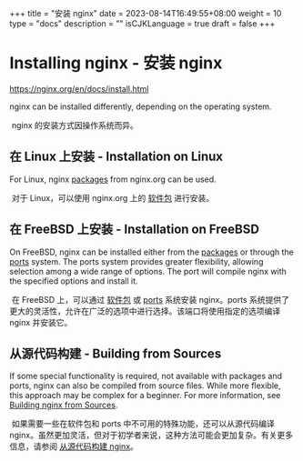 +++
title = "安装 nginx"
date = 2023-08-14T16:49:55+08:00
weight = 10
type = "docs"
description = ""
isCJKLanguage = true
draft = false
+++

# Installing nginx - 安装 nginx

https://nginx.org/en/docs/install.html

nginx can be installed differently, depending on the operating system.

​	nginx 的安装方式因操作系统而异。



## 在 Linux 上安装 - Installation on Linux

For Linux, nginx [packages](https://nginx.org/en/linux_packages.html) from nginx.org can be used.

​	对于 Linux，可以使用 nginx.org 上的 [软件包](https://nginx.org/en/linux_packages.html) 进行安装。



## 在 FreeBSD 上安装 - Installation on FreeBSD

On FreeBSD, nginx can be installed either from the [packages](https://docs.freebsd.org/en/books/handbook/ports/#pkgng-intro) or through the [ports](https://docs.freebsd.org/en/books/handbook/ports/#ports-using) system. The ports system provides greater flexibility, allowing selection among a wide range of options. The port will compile nginx with the specified options and install it.

​	在 FreeBSD 上，可以通过 [软件包](https://docs.freebsd.org/en/books/handbook/ports/#pkgng-intro) 或 [ports](https://docs.freebsd.org/en/books/handbook/ports/#ports-using) 系统安装 nginx。ports 系统提供了更大的灵活性，允许在广泛的选项中进行选择。该端口将使用指定的选项编译 nginx 并安装它。

## 从源代码构建 - Building from Sources

If some special functionality is required, not available with packages and ports, nginx can also be compiled from source files. While more flexible, this approach may be complex for a beginner. For more information, see [Building nginx from Sources](https://nginx.org/en/docs/configure.html).

​	如果需要一些在软件包和 ports 中不可用的特殊功能，还可以从源代码编译 nginx。虽然更加灵活，但对于初学者来说，这种方法可能会更加复杂。有关更多信息，请参阅 [从源代码构建 nginx](https://nginx.org/en/docs/configure.html)。